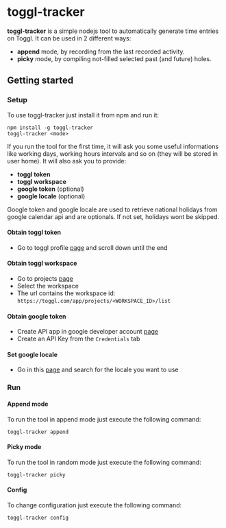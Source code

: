 # toggl-tracker

**toggl-tracker** is a simple nodejs tool to automatically generate time entries on Toggl. It can be used in 2 different ways:
- **append** mode, by recording from the last recorded activity.
- **picky** mode, by compiling not-filled selected past (and future) holes.

## Getting started

### Setup
To use toggl-tracker just install it from npm and run it:
```
npm install -g toggl-tracker
toggl-tracker <mode>
```

If you run the tool for the first time, it will ask you some useful informations like working days, working hours intervals and so on (they will be stored in user home). It will also ask you to provide:
* **toggl token**
* **toggl workspace** 
* **google token** (optional) 
* **google locale** (optional)

Google token and google locale are used to retrieve national holidays from google calendar api and are optionals. If not set, holidays wont be skipped.

#### Obtain toggl token

* Go to toggl profile [page](https://toggl.com/app/profile) and scroll down until the end

#### Obtain toggl workspace

* Go to projects [page](https://toggl.com/app/projects/)
* Select the workspace
* The url contains the workspace id: `https://toggl.com/app/projects/<WORKSPACE_ID>/list`

#### Obtain google token

* Create API app in google developer account [page](https://console.developers.google.com)
* Create an API Key from the `Credentials` tab

#### Set google locale

* Go in this [page](https://gist.github.com/danielefongo/0bce52012cde8f714cfb7ec1e677c7bd) and search for the locale you want to use

### Run

#### Append mode
To run the tool in append mode just execute the following command:
```
toggl-tracker append
```

#### Picky mode
To run the tool in random mode just execute the following command:
```
toggl-tracker picky
```

#### Config
To change configuration just execute the following command:
```
toggl-tracker config
```